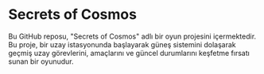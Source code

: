 # Secrets of Cosmos

Bu GitHub reposu, "Secrets of Cosmos" adlı bir oyun projesini içermektedir. Bu proje, bir uzay istasyonunda başlayarak güneş sistemini dolaşarak geçmiş uzay görevlerini, amaçlarını ve güncel durumlarını keşfetme fırsatı sunan bir oyunudur.

